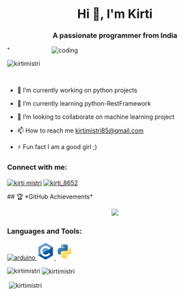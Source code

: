 <h1 align="center">Hi 👋, I'm Kirti</h1>
<h3 align="center">A passionate programmer from India</h3>"
<img align="right" alt="coding" width="400"   src="https://i.pinimg.com/originals/8b/d8/cf/8bd8cfe793890385deca7eab7df5c329.gif">

<p align="left"> <img src="https://komarev.com/ghpvc/?username=kirtimistri&label=Profile%20views&color=0e75b6&style=flat&theme=github_dark" alt="kirtimistri" /> 

<p align="left"> <a href="https://twitter.com/" target="blank"><img src="https://img.shields.io/twitter/follow/?logo=twitter&style=for-the-badge" alt="" /></a> </p>

- 🔭 I’m currently working on python projects

- 🌱 I’m currently learning python-RestFramework

- 👯 I’m looking to collaborate on machine learning project

- 📫 How to reach me kirtimistri85@gmail.com

- ⚡ Fun fact I am a good girl ;)

<h3 align="left">Connect with me:</h3>
<p align="left">
<a href="https://linkedin.com/in/kirti mistri" target="blank"><img align="center" src="https://raw.githubusercontent.com/rahuldkjain/github-profile-readme-generator/master/src/images/icons/Social/linked-in-alt.svg" alt="kirti mistri" height="30" width="40" /></a>
<a href="https://instagram.com/kirti_8652" target="blank"><img align="center" src="https://raw.githubusercontent.com/rahuldkjain/github-profile-readme-generator/master/src/images/icons/Social/instagram.svg" alt="kirti_8652" height="30" width="40" /></a>
</p>
## 🏆 *GitHub Achievements*
<p align="center">
  <img src="https://github-profile-trophy.vercel.app/?username=kirtimistri&theme=radical&no-frame=true" />
</p>
<h3 align="left">Languages and Tools:</h3>
<p align="left"> <a href="https://www.arduino.cc/" target="_blank" rel="noreferrer"> <img src="https://cdn.worldvectorlogo.com/logos/arduino-1.svg" alt="arduino" width="40" height="40"/> </a> <a href="https://www.cprogramming.com/" target="_blank" rel="noreferrer"> <img src="https://raw.githubusercontent.com/devicons/devicon/master/icons/c/c-original.svg" alt="c" width="40" height="40"/> </a> <a href="https://www.python.org" target="_blank" rel="noreferrer"> <img src="https://raw.githubusercontent.com/devicons/devicon/master/icons/python/python-original.svg" alt="python" width="40" height="40"/> </a> </p>

<p><img align="left" src="https://github-readme-stats.vercel.app/api/top-langs?username=kirtimistri&show_icons=true&locale=en&layout=compact" alt="kirtimistri" /></p>

<p>&nbsp;<img align="center" src="https://github-readme-stats.vercel.app/api?username=kirtimistri&show_icons=true&locale=en" alt="kirtimistri" /></p>

<p>&nbsp;<img align="center" src="https://github-readme-streak-stats.herokuapp.com/?user=kirtimistri&" alt="kirtimistri" /></p>
